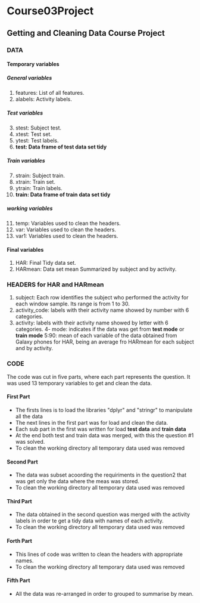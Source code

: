 # Course03Project
## Getting and Cleaning Data Course Project
### DATA
#### Temporary variables
##### General variables
1. features:  List of all features.
2. alabels:   Activity labels.
##### Test variables
3. stest:     Subject test.
4. xtest:     Test set.
5. ytest:     Test labels.
6. **test:    Data frame of test data set tidy**
##### Train variables
7. strain:     Subject train.
8. xtrain:     Train set.
9. ytrain:     Train labels.
10. **train:    Data frame of train data set tidy**
##### working variables
11. temp: Variables used to clean the headers.
12. var: Variables used to clean the headers.
13. var1: Variables used to clean the headers.
#### Final variables
1. HAR:    Final Tidy data set.
2. HARmean: Data set mean Summarized by subject and by activity.
### HEADERS for HAR and HARmean
1. subject: Each row identifies the subject who performed the activity for each window sample. Its range is from 1 to 30. 
2. activity_code: labels with their activity name showed by number with 6 categories.
3. activity: labels with their activity name showed by letter with 6 categories.
4- mode: indicates if the data was get from **test mode** or **train mode**
5:90: mean of each variable of the data obtained from Galaxy phones for HAR, being an average fro HARmean for each subject and by activity.

### CODE
The code was cut in five parts, where each part represents the question. It was used 13 temporary variables to get and clean the data.
#### First Part
- The firsts lines is to load the libraries "dplyr" and "stringr" to manipulate all the data
- The next lines in the first part was for load and clean the data.
- Each sub part in the first was written for load **test data** and **train data**
- At the end both test and train data was merged, with this the question #1 was solved.
- To clean the working directory all temporary data used was removed
#### Second Part
- The data was subset acoording the requiriments in the question2 that was get only the data where the meas was stored.
- To clean the working directory all temporary data used was removed
#### Third Part
- The data obtained in the second question was merged with the activity labels in order te get a tidy data with names of each activity.
- To clean the working directory all temporary data used was removed
#### Forth Part
- This lines of code was written to clean the headers with appropriate names.
- To clean the working directory all temporary data used was removed
#### Fifth Part
- All the data was re-arranged in order to grouped to summarise by mean.
